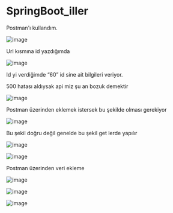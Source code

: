 # SpringBoot_iller
Postman'ı kullandım.

![image](https://user-images.githubusercontent.com/61595808/137628064-948d32ea-6138-4186-9994-39c16c83cac5.png)

Url kısmına id yazdığımda

![image](https://user-images.githubusercontent.com/61595808/137628075-ec553b56-5a9f-4eb4-90d8-d8ae87139161.png)

Id yi verdiğimde “60” id sine ait bilgileri veriyor.

500 hatası aldıysak api miz şu an bozuk demektir

![image](https://user-images.githubusercontent.com/61595808/137628105-a36c0291-bcc4-4036-a811-94782ec13b2e.png)

Postman üzerinden eklemek istersek bu şekilde olması gerekiyor

![image](https://user-images.githubusercontent.com/61595808/137628123-4d7407dd-2d1c-4347-8eb1-000f1bbf2f75.png)

Bu şekil doğru değil genelde bu şekil get lerde yapılır

![image](https://user-images.githubusercontent.com/61595808/137628151-0caf1526-6153-4e4b-8e9d-901e222f9037.png)

![image](https://user-images.githubusercontent.com/61595808/137628159-a0ab33ce-bc29-4400-bb2c-20c9eb0354b2.png)

Postman üzerinden veri ekleme

![image](https://user-images.githubusercontent.com/61595808/137628172-2b3e4a07-6200-4435-9b61-3bbc9464fdef.png)

![image](https://user-images.githubusercontent.com/61595808/137628179-1a5d0747-56a9-43ab-8d00-b92b10b4be5b.png)

![image](https://user-images.githubusercontent.com/61595808/137628183-df733bf8-0685-42a5-b902-b7417310a873.png)




